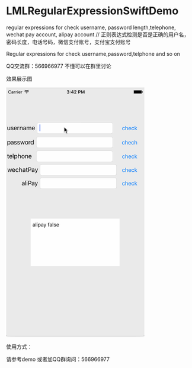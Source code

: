 # LMLRegularExpressionSwiftDemo
regular expressions for check username, password length,telephone, wechat pay account, alipay account // 正则表达式检测是否是正确的用户名，密码长度，电话号码，微信支付账号，支付宝支付账号



Regular expressions for check username,password,telphone and so on 

QQ交流群：566966977 不懂可以在群里讨论

效果展示图

![img](https://github.com/liaodalin19903/LMLRegularExpressionSwiftDemo/blob/master/LMLRegularExpressionsDemoGIF.gif)

使用方式：

请参考demo 或者加QQ群询问：566966977

